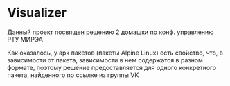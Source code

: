 # Visualizer
Данный проект посвящен решению 2 домашки по конф. управлению РТУ МИРЭА

Как оказалось, у apk пакетов (пакеты Alpine Linux) есть свойство, что, в зависимости от пакета, зависимости в нем содержатся в разном формате, поэтому решение предоставляется для одного конкретного пакета, найденного по ссылке из группы VK
